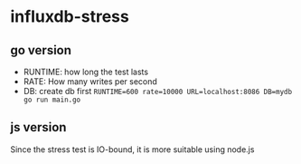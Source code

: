 # influxdb-stress

## go version

* RUNTIME: how long the test lasts
* RATE: How many writes per second
* DB: create db first
`RUNTIME=600 rate=10000 URL=localhost:8086 DB=mydb go run main.go`

## js version

Since the stress test is IO-bound, it is more suitable using node.js
